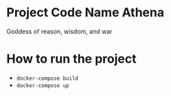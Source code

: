# Project Code Name Athena
Goddess of reason, wisdom, and war

# How to run the project
- `docker-compose build`
- `docker-compose up`
